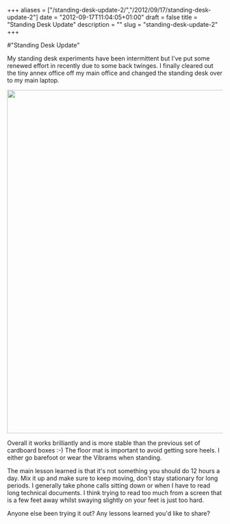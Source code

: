 +++
aliases = ["/standing-desk-update-2/","/2012/09/17/standing-desk-update-2"]
date = "2012-09-17T11:04:05+01:00"
draft = false
title = "Standing Desk Update"
description = ""
slug = "standing-desk-update-2"
+++

#"Standing Desk Update"

My standing desk experiments have been intermittent but I've put some renewed effort in recently due to some back twinges. I finally cleared out the tiny annex office off my main office and changed the standing desk over to my main laptop.

<img class="alignnone" src="https://lh6.googleusercontent.com/-PHy7o9YZt-s/UFbu2t09wdI/AAAAAAAAi0M/ADd7EW7ZTQ4/s800/2012-09-17%25252009.58.27.jpg" alt="" width="600" height="800" />

Overall it works brilliantly and is more stable than the previous set of cardboard boxes :-) The floor mat is important to avoid getting sore heels. I either go barefoot or wear the Vibrams when standing.

The main lesson learned is that it's not something you should do 12 hours a day. Mix it up and make sure to keep moving, don't stay stationary for long periods. I generally take phone calls sitting down or when I have to read long technical documents. I think trying to read too much from a screen that is a few feet away whilst swaying slightly on your feet is just too hard.

Anyone else been trying it out? Any lessons learned you'd like to share?

&nbsp;